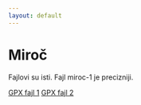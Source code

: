 ```yaml
---
layout: default
---
```


# Miroč

Fajlovi su isti. Fajl miroc-1 je precizniji.

[GPX fajl 1](./miroc-1.gpx)
[GPX fajl 2](./miroc-2.gpx)